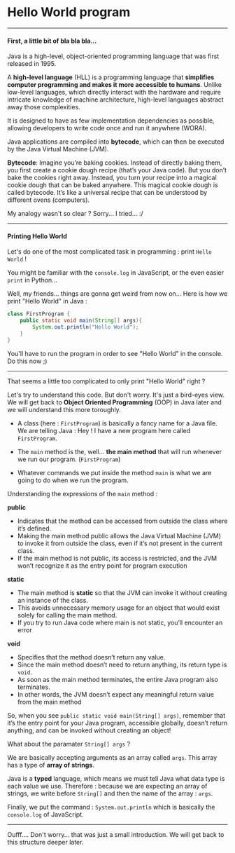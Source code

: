 # Hello World program

---

#### First, a little bit of bla bla bla...

Java is a high-level, object-oriented programming language that was first released in 1995.

A **high-level language** (HLL) is a programming language that **simplifies computer programming and makes it more accessible to humans**. Unlike low-level languages, which directly interact with the hardware and require intricate knowledge of machine architecture, high-level languages abstract away those complexities.

It is designed to have as few implementation dependencies as possible, allowing developers to write code once and run it anywhere (WORA).

Java applications are compiled into **bytecode**, which can then be executed by the Java Virtual Machine (JVM).

**Bytecode**: Imagine you’re baking cookies. Instead of directly baking them, you first create a cookie dough recipe (that’s your Java code). But you don’t bake the cookies right away. Instead, you turn your recipe into a magical cookie dough that can be baked anywhere. This magical cookie dough is called bytecode. It’s like a universal recipe that can be understood by different ovens (computers).

My analogy wasn't so clear ? Sorry... I tried... :/

---

#### Printing Hello World

Let's do one of the most complicated task in programming : print `Hello World` !

You might be familiar with the `console.log` in JavaScript, or the even easier `print` in Python...

Well, my friends... things are gonna get weird from now on... Here is how we print "Hello World" in Java :

```java
class FirstProgram {
    public static void main(String[] args){
        System.out.println("Hello World");
    }
}
```

You'll have to run the program in order to see "Hello World" in the console. Do this now ;)

---

That seems a little too complicated to only print "Hello World" right ?

Let's try to understand this code. But don't worry. It's just a bird-eyes view. We will get back to **Object Oriented Programming** (OOP) in Java later and we will understand this more toroughly.

- A class (here : `FirstProgram`) is basically a fancy name for a Java file. We are telling Java : Hey ! I have a new program here called `FirstProgram`.

- The `main` method is the, well... **the main method** that will run whenever we run our program. (`FirstProgram`)

- Whatever commands we put inside the method `main` is what we are going to do when we run the program.

Understanding the expressions of the `main` method :

**public**

- Indicates that the method can be accessed from outside the class where it’s defined.
- Making the main method public allows the Java Virtual Machine (JVM) to invoke it from outside the class, even if it’s not present in the current class.
- If the main method is not public, its access is restricted, and the JVM won’t recognize it as the entry point for program execution

**static**

- The main method is **static** so that the JVM can invoke it without creating an instance of the class.
- This avoids unnecessary memory usage for an object that would exist solely for calling the main method.
- If you try to run Java code where main is not static, you’ll encounter an error

**void**

- Specifies that the method doesn’t return any value.
- Since the main method doesn’t need to return anything, its return type is `void`.
- As soon as the main method terminates, the entire Java program also terminates.
- In other words, the JVM doesn’t expect any meaningful return value from the main method

So, when you see `public static void main(String[] args)`, remember that it’s the entry point for your Java program, accessible globally, doesn’t return anything, and can be invoked without creating an object!

What about the paramater `String[] args` ?

We are basically accepting arguments as an array called `args`. This array has a type of **array of strings**.

Java is a **typed** language, which means we must tell Java what data type is each value we use. Therefore : because we are expecting an array of strings, we write before `String[]` and then the name of the array : `args`.

Finally, we put the command : `System.out.println` which is basically the `console.log` of JavaScript.

---

Oufff.... Don't worry... that was just a small introduction. We will get back to this structure deeper later.
